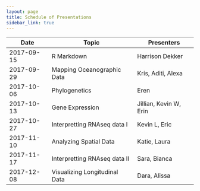 ```yaml
---
layout: page
title: Schedule of Presentations
sidebar_link: true
---
```


| Date | Topic | Presenters |
|------|-------|------------|
|2017-09-15| R Markdown | Harrison Dekker |
|2017-09-29| Mapping Oceanographic Data | Kris, Aditi, Alexa |
|2017-10-06| Phylogenetics | Eren|
|2017-10-13| Gene Expression | Jillian, Kevin W, Erin|
|2017-10-27| Interpretting RNAseq data I | Kevin L, Eric|
|2017-11-10| Analyzing Spatial Data| Katie, Laura |
|2017-11-17| Interpretting RNAseq data II| Sara, Bianca|
|2017-12-08| Visualizing Longitudinal Data| Dara, Alissa |
